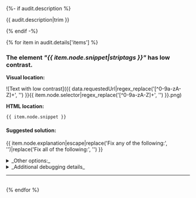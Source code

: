 {%- if audit.description %}

{{ audit.description|trim }}

{% endif -%}

{% for item in audit.details['items'] %}

### The element _"{{ item.node.snippet|striptags }}"_ has low contrast.

__Visual location:__

![Text with low contrast]({{ data.requestedUrl|regex_replace('[^0-9a-zA-Z]+', '') }}{{ item.node.selector|regex_replace('[^0-9a-zA-Z]+', '') }}.png)


__HTML location:__

```html
{{ item.node.snippet }}
```

#### Suggested solution:
{{ item.node.explanation|escape|replace('Fix any of the following:', '')|replace('Fix all of the following:', '') }}

<details>
<summary>_Other options:_</summary>
{{ item.node.explanation|escape|replace('  ', '<br>') }}
</details>

<details>
<summary>_Additional debugging details_</summary>
Path:<br>
<code>{{ item.node.path }}</code><br>
Selector:<br>
<code>{{ item.node.selector }}</code>
</details>

<hr>

<br>
{% endfor %}